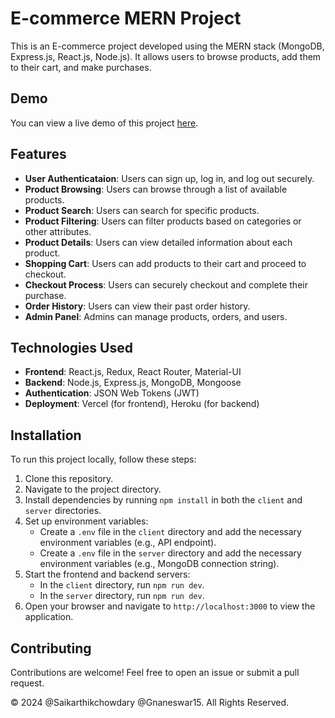 

# E-commerce MERN Project

This is an E-commerce project developed using the MERN stack (MongoDB, Express.js, React.js, Node.js). It allows users to browse products, add them to their cart, and make purchases.

## Demo

You can view a live demo of this project [here](https://ecommerce-sdp-saikarthikchowdarys-projects.vercel.app/).

## Features

- **User Authenticataion**: Users can sign up, log in, and log out securely.
- **Product Browsing**: Users can browse through a list of available products.
- **Product Search**: Users can search for specific products.
- **Product Filtering**: Users can filter products based on categories or other attributes.
- **Product Details**: Users can view detailed information about each product.
- **Shopping Cart**: Users can add products to their cart and proceed to checkout.
- **Checkout Process**: Users can securely checkout and complete their purchase.
- **Order History**: Users can view their past order history.
- **Admin Panel**: Admins can manage products, orders, and users.

## Technologies Used

- **Frontend**: React.js, Redux, React Router, Material-UI
- **Backend**: Node.js, Express.js, MongoDB, Mongoose
- **Authentication**: JSON Web Tokens (JWT)
- **Deployment**: Vercel (for frontend), Heroku (for backend)

## Installation

To run this project locally, follow these steps:

1. Clone this repository.
2. Navigate to the project directory.
3. Install dependencies by running `npm install` in both the `client` and `server` directories.
4. Set up environment variables:
   - Create a `.env` file in the `client` directory and add the necessary environment variables (e.g., API endpoint).
   - Create a `.env` file in the `server` directory and add the necessary environment variables (e.g., MongoDB connection string).
5. Start the frontend and backend servers:
   - In the `client` directory, run `npm run dev`.
   - In the `server` directory, run `npm run dev`.
6. Open your browser and navigate to `http://localhost:3000` to view the application.

## Contributing

Contributions are welcome! Feel free to open an issue or submit a pull request.




© 2024 @Saikarthikchowdary @Gnaneswar15. All Rights Reserved.
